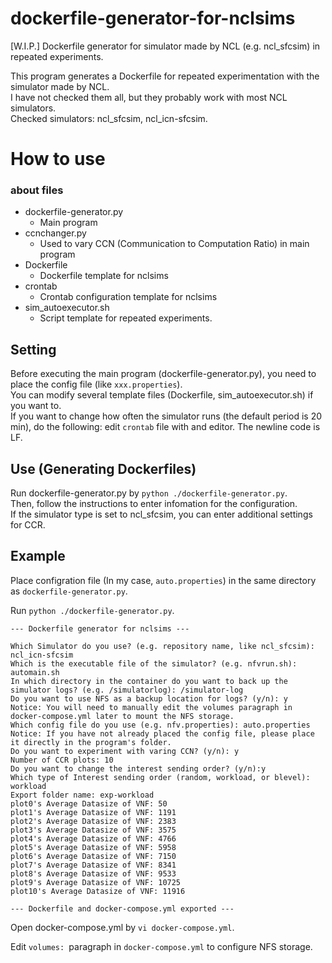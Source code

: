 # dockerfile-generator-for-nclsims
[W.I.P.] Dockerfile generator for simulator made by NCL (e.g. ncl_sfcsim) in repeated experiments.  

This program generates a Dockerfile for repeated experimentation with the simulator made by NCL.  
I have not checked them all, but they probably work with most NCL simulators.  
Checked simulators: ncl_sfcsim, ncl_icn-sfcsim.

# How to use 
### about files
- dockerfile-generator.py
    - Main program
- ccnchanger.py
    - Used to vary CCN (Communication to Computation Ratio) in main program
- Dockerfile
    - Dockerfile template for nclsims
- crontab
    - Crontab configuration template for nclsims
- sim_autoexecutor.sh 
    - Script template for repeated experiments.

## Setting
Before executing the main program (dockerfile-generator.py), you need to place the config file (like `xxx.properties`).  
You can modify several template files (Dockerfile, sim_autoexecutor.sh) if you want to.  
If you want to change how often the simulator runs (the default period is 20 min), do the following: edit `crontab` file with and editor. The newline code is LF.




## Use (Generating Dockerfiles)
Run dockerfile-generator.py by `python ./dockerfile-generator.py`.  
Then, follow the instructions to enter infomation for the configuration.  
If the simulator type is set to ncl_sfcsim, you can enter additional settings for CCR. 

## Example
Place configration file (In my case, `auto.properties`) in the same directory as `dockerfile-generator.py`.  

Run `python ./dockerfile-generator.py`.  
```
--- Dockerfile generator for nclsims ---

Which Simulator do you use? (e.g. repository name, like ncl_sfcsim): ncl_icn-sfcsim
Which is the executable file of the simulator? (e.g. nfvrun.sh): automain.sh    
In which directory in the container do you want to back up the simulator logs? (e.g. /simulatorlog): /simulator-log
Do you want to use NFS as a backup location for logs? (y/n): y
Notice: You will need to manually edit the volumes paragraph in docker-compose.yml later to mount the NFS storage.
Which config file do you use (e.g. nfv.properties): auto.properties
Notice: If you have not already placed the config file, please place it directly in the program's folder.
Do you want to experiment with varing CCN? (y/n): y
Number of CCR plots: 10
Do you want to change the interest sending order? (y/n):y
Which type of Interest sending order (random, workload, or blevel): workload
Export folder name: exp-workload
plot0's Average Datasize of VNF: 50
plot1's Average Datasize of VNF: 1191
plot2's Average Datasize of VNF: 2383
plot3's Average Datasize of VNF: 3575
plot4's Average Datasize of VNF: 4766
plot5's Average Datasize of VNF: 5958
plot6's Average Datasize of VNF: 7150
plot7's Average Datasize of VNF: 8341
plot8's Average Datasize of VNF: 9533
plot9's Average Datasize of VNF: 10725
plot10's Average Datasize of VNF: 11916

--- Dockerfile and docker-compose.yml exported ---
```
Open docker-compose.yml by `vi docker-compose.yml`.  

Edit `volumes: `paragraph in `docker-compose.yml` to configure NFS storage.  
